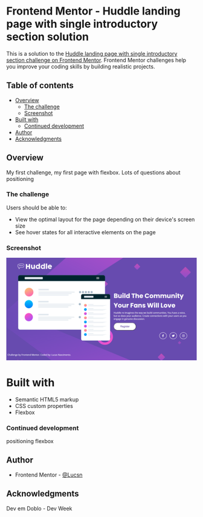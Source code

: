 # Frontend Mentor - Huddle landing page with single introductory section solution

This is a solution to the [Huddle landing page with single introductory section challenge on Frontend Mentor](https://www.frontendmentor.io/challenges/huddle-landing-page-with-a-single-introductory-section-B_2Wvxgi0). Frontend Mentor challenges help you improve your coding skills by building realistic projects. 

## Table of contents

- [Overview](#overview)
  - [The challenge](#the-challenge)
  - [Screenshot](#screenshot)
- [Built with](#built-with)
  - [Continued development](#continued-development)
- [Author](#author)
- [Acknowledgments](#acknowledgments)

## Overview

My first challenge, my first page with flexbox. Lots of questions about positioning

### The challenge

Users should be able to:

- View the optimal layout for the page depending on their device's screen size
- See hover states for all interactive elements on the page

### Screenshot

![](./screencapture-huddle-landing.png)

# Built with

- Semantic HTML5 markup
- CSS custom properties
- Flexbox

### Continued development

positioning
flexbox

## Author

- Frontend Mentor - [@Lucsn](https://www.frontendmentor.io/profile/Lucsn)

## Acknowledgments

Dev em Doblo - Dev Week
